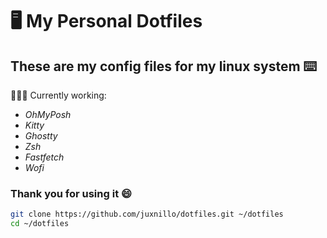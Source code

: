 # 🖥️ My Personal Dotfiles

## These are my config files for my linux system ⌨️

🧑🏻‍🔧 Currently working: 
- *OhMyPosh* 
- *Kitty*
- *Ghostty*
- *Zsh*
- *Fastfetch*
- *Wofi*

### Thank you for using it 😄

```bash
git clone https://github.com/juxnillo/dotfiles.git ~/dotfiles
cd ~/dotfiles
